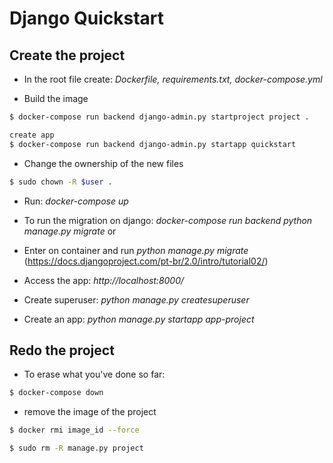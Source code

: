 # Django Quickstart

## Create the project
- In the root file create: *Dockerfile, requirements.txt, docker-compose.yml*

* Build the image
```sh
$ docker-compose run backend django-admin.py startproject project .

create app
$ docker-compose run backend django-admin.py startapp quickstart
```

* Change the ownership of the new files
```sh
$ sudo chown -R $user .
```

* Run: *docker-compose up*

* To run the migration on django: *docker-compose run backend python manage.py migrate*
or
* Enter on container and run *python manage.py migrate* (https://docs.djangoproject.com/pt-br/2.0/intro/tutorial02/)

* Access the app: *http://localhost:8000/*

* Create superuser: *python manage.py createsuperuser*

* Create an app: *python manage.py startapp app-project*

## Redo the project
- To erase what you've done so far:
```sh
$ docker-compose down
```

- remove the image of the project
```sh
$ docker rmi image_id --force

$ sudo rm -R manage.py project
```